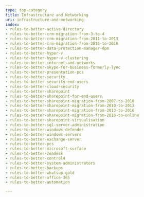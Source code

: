 ```yaml
---
type: top-category
title: Infrastructure and Networking
uri: infrastructure-and-networking
index:
- rules-to-better-active-directory
- rules-to-better-crm-migration-from-3-to-4
- rules-to-better-crm-migration-from-2011-to-2013
- rules-to-better-crm-migration-from-2015-to-2016
- rules-to-better-data-protection-manager-dpm
- rules-to-better-hyper-v
- rules-to-better-hyper-v-clustering
- rules-to-better-internet-and-networks
- rules-to-better-skype-for-business-formerly-lync
- rules-to-better-presentation-pcs
- rules-to-better-security
- rules-to-better-security-end-users
- rules-to-better-cloud-security
- rules-to-better-sharepoint
- rules-to-better-sharepoint-for-end-users
- rules-to-better-sharepoint-migration-from-2007-to-2010
- rules-to-better-sharepoint-migration-from-2010-to-2013
- rules-to-better-sharepoint-migration-from-2013-to-2016
- rules-to-better-sharepoint-migration-from-2016-to-online
- rules-to-better-sharepoint-virtualisation
- rules-to-better-sql-server-administration
- rules-to-better-windows-defender
- rules-to-better-windows-servers
- rules-to-better-exchange-server
- rules-to-better-pcs
- rules-to-better-microsoft-surface
- rules-to-better-zendesk
- rules-to-better-control4
- rules-to-better-system-administrators
- rules-to-better-backups
- rules-to-better-whatsup-gold
- rules-to-better-office-365
- rules-to-better-automation

---
```


